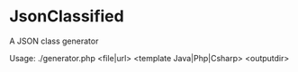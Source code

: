 JsonClassified
==============

A JSON class generator

Usage:
./generator.php \<file|url\> \<template Java|Php|Csharp\> \<outputdir\>